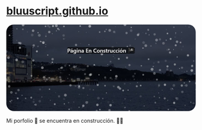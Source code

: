 # <a href="https://bluuscript.github.io" target="_blank">bluuscript.github.io</a>

<picture>
    <img src="./img/img_readme/web_construccion.JPG" alt="Web Page" style="border-radius: 20px;">
</picture>

<p>Mi porfolio 💼 se encuentra en construcción. 👷🚧</p>
